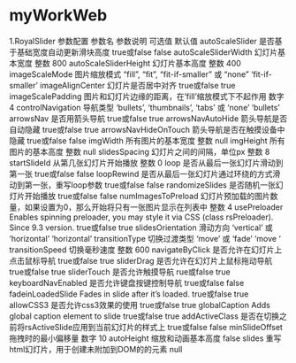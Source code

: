# myWorkWeb

1.RoyalSlider 参数配置
参数名	参数说明	可选值	默认值
autoScaleSlider	是否基于基础宽度自动更新滑块高度	true或false	false
autoScaleSliderWidth	幻灯片基本宽度	整数	800
autoScaleSliderHeight	幻灯片基本高度	整数	400
imageScaleMode	图片缩放模式	“fill”, “fit”, “fit-if-smaller” 或 “none”	‘fit-if-smaller’
imageAlignCenter	幻灯片是否居中对齐	true或false	true
imageScalePadding	图片和幻灯片边缘的距离，在’fill’缩放模式下不起作用	数字	4
controlNavigation	导航类型	‘bullets’, ‘thumbnails’, ‘tabs’ 或 ‘none’	‘bullets’
arrowsNav	是否用箭头导航	true或false	true
arrowsNavAutoHide	箭头导航是否自动隐藏	true或false	true
arrowsNavHideOnTouch	箭头导航是否在触摸设备中隐藏	true或false	false
imgWidth	所有图片的基本宽度	整数	null
imgHeight	所有图片的基本高度	整数	null
slidesSpacing	幻灯片之间的间隔，单位px	整数	8
startSlideId	从第几张幻灯片开始播放	整数	0
loop	是否从最后一张幻灯片滑动到第一张	true或false	false
loopRewind	是否从最后一张幻灯片通过环绕的方式滑动到第一张，重写loop参数	true或false	false
randomizeSlides	是否随机一张幻灯片开始播放	true或false	false
numImagesToPreload	幻灯片预加载的图片数量，如果设置为0，那么开始将只有一张图片显示在列表中	整数 4
usePreloader	Enables spinning preloader, you may style it via CSS (class rsPreloader). Since 9.3 version. true或false	true
slidesOrientation	滑动方向	‘vertical’ 或 ‘horizontal’	‘horizontal’
transitionType	切换过渡类型	‘move’ 或 ‘fade’	‘move	‘
transitionSpeed	切换毫秒速度	整数	600
navigateByClick	是否允许在幻灯片上点击鼠标导航	true或false	true
sliderDrag	是否允许在幻灯片上鼠标拖动导航	true或false	true
sliderTouch	是否允许触摸导航	rue或false	true
keyboardNavEnabled	是否允许键盘按键控制导航	true或false	false
fadeinLoadedSlide	Fades in slide after it’s loaded.	true或false	true
allowCSS3	是否允许css3效果的使用	true或false	true
globalCaption	Adds global caption element to slide	true或false	true
addActiveClass	是否在切换之前将rsActiveSlide应用到当前幻灯片的样式上	true或false	false
minSlideOffset	拖拽时的最小偏移量	数字	10
autoHeight	缩放和动画基本高度	false
slides	重写html幻灯片，用于创建未附加到DOM的的元素	null
